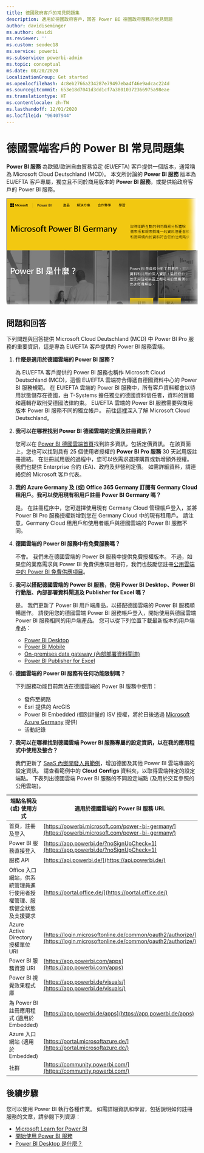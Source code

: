 ```yaml
---
title: 德國政府客戶的常見問題集
description: 適用於德國政府客戶，回答 Power BI 德國政府服務的常見問題
author: davidiseminger
ms.author: davidi
ms.reviewer: ''
ms.custom: seodec18
ms.service: powerbi
ms.subservice: powerbi-admin
ms.topic: conceptual
ms.date: 08/20/2020
LocalizationGroup: Get started
ms.openlocfilehash: 4c8eb2766a234287e79497eba4f46e9adcac224d
ms.sourcegitcommit: 653e18d7041d3dd1cf7a38010372366975a98eae
ms.translationtype: HT
ms.contentlocale: zh-TW
ms.lasthandoff: 12/01/2020
ms.locfileid: "96407944"
---
```

# <a name="frequently-asked-questions-for-power-bi-for-germany-cloud-customers"></a>德國雲端客戶的 Power BI 常見問題集
**Power BI 服務** 為歐盟/歐洲自由貿易協定 (EU/EFTA) 客戶提供一個版本，通常稱為 Microsoft Cloud Deutschland (MCD)。 本文所討論的 **Power BI 服務** 版本為 EU/EFTA 客戶專屬，獨立且不同於商用版本的 **Power BI 服務**，或提供給政府客戶的 Power BI 服務。

![Microsoft Power BI 德國首頁的螢幕擷取畫面。](media/service-govde-faq/govde-faq_01.png)

## <a name="questions-and-answers"></a>問題和回答

下列問題與回答提供 Microsoft Cloud Deutschland (MCD) 中 Power BI Pro 服務的重要資訊，這是專為 EU/EFTA 客戶提供的 Power BI 服務雲端。

1. **什麼是適用於德國雲端的 Power BI 服務？**
   
   為 EU/EFTA 客戶提供的 Power BI 服務也稱作 Microsoft Cloud Deutschland (MCD)，這個 EU/EFTA 雲端符合傳遞自德國資料中心的 Power BI 服務規範。 在 EU/EFTA 雲端的 Power BI 服務中，所有客戶資料都會以待用狀態儲存在德國，由 T-Systems 擔任獨立的德國資料信任者，資料的實體和邏輯存取則受德國法律約束。 EU/EFTA 雲端的 Power BI 服務需要與商用版本 Power BI 服務不同的獨立帳戶。 前往[這裡](https://www.microsoft.com/trustcenter/cloudservices/nationalcloud)深入了解 Microsoft Cloud Deutschland。
2. **我可以在哪裡找到 Power BI 德國雲端的定價及註冊資訊？**
   
   您可以在 [Power BI 德國雲端首頁](https://powerbi.microsoft.com/power-bi-germany/)找到許多資訊，包括定價資訊。 在該頁面上，您也可以找到具有 25 個使用者授權的 **Power BI Pro 服務** 30 天試用版註冊連結。 在註冊試用版的過程中，您可以依需求選擇購買或新增額外授權。 我們也提供 Enterprise 合約 (EA)、政府及非營利定價。 如需詳細資料，請連絡您的 Microsoft 客戶代表。
3. **我的 Azure Germany 及 (或) Office 365 Germany 訂閱有 Germany Cloud 租用戶。我可以使用現有租用戶註冊 Power BI Germany 嗎？**
   
   是。 在註冊程序中，您可選擇使用現有 Germany Cloud 管理帳戶登入，並將 Power BI Pro 服務授權新增到您在 Germany Cloud 中的現有租用戶。 請注意，Germany Cloud 租用戶和使用者帳戶與德國雲端的 Power BI 服務不同。
4. **德國雲端的 Power BI 服務中有免費服務嗎？**
   
   不會。 我們未在德國雲端的 Power BI 服務中提供免費授權版本。 不過，如果您的業務需求與 Power BI 免費供應項目相符，我們也鼓勵您註冊[公用雲端中的 Power BI 免費供應項目](https://powerbi.microsoft.com/get-started/)。
5. **我可以搭配德國雲端的 Power BI 服務，使用 Power BI Desktop、Power BI 行動版、內部部署資料閘道及 Publisher for Excel 嗎？**
   
   是。 我們更新了 Power BI 用戶端產品，以搭配德國雲端的 Power BI 服務順暢運作。 請使用您的德國雲端 Power BI 服務帳戶登入，開始使用與德國雲端 Power BI 服務相同的用戶端產品。 您可以從下列位置下載最新版本的用戶端產品：
   
   * [Power BI Desktop](https://powerbi.microsoft.com/desktop/)
   * [Power BI Mobile](https://powerbi.microsoft.com/mobile/)
   * [On-premises data gateway (內部部署資料閘道)](https://powerbi.microsoft.com/gateway/)
   * [Power BI Publisher for Excel](https://powerbi.microsoft.com/excel-dashboard-publisher/)
6. **德國雲端的 Power BI 服務有任何功能限制嗎？**
   
   下列服務功能目前無法在德國雲端的 Power BI 服務中使用：
   
   * 發佈至網路
   * Esri 提供的 ArcGIS
   * Power BI Embedded (個別計量的 ISV 授權，將於日後透過 [Microsoft Azure Germany](https://azure.microsoft.com/overview/clouds/germany/) 提供)
   * 活動記錄

7. **我可以在哪裡找到德國雲端 Power BI 服務專屬的設定資訊，以在我的應用程式中使用及整合？**
   
   我們更新了 [SaaS 內嵌開發人員範例](https://github.com/Microsoft/PowerBI-Developer-Samples)，增加德國及其他 Power BI 雲端專屬的設定資訊。 請查看範例中的 **Cloud Configs** 資料夾，以取得雲端特定的設定端點。 下表列出德國雲端 Power BI 服務的不同設定端點 (及用於交互參照的公用雲端)。

| **端點名稱及 (或) 使用方式** | **適用於德國雲端的 Power BI 服務 URL** | **公用雲端中的對等 URL (用於交互參照)** |
| --- | --- | --- |
| 首頁，註冊及登入 |[https://powerbi.microsoft.com/power-bi-germany/](https://powerbi.microsoft.com/power-bi-germany/) |[https://powerbi.microsoft.com/](https://powerbi.microsoft.com/) |
| Power BI 服務直接登入 |[https://app.powerbi.de/?noSignUpCheck=1](https://app.powerbi.de/?noSignUpCheck=1) |[https://app.powerbi.com/?noSignUpCheck=1](https://app.powerbi.com/?noSignUpCheck=1) |
| 服務 API |[https://api.powerbi.de/](https://api.powerbi.de/) |[https://api.powerbi.com/](https://api.powerbi.com/) |
| Office 入口網站，供系統管理員進行使用者授權管理、服務健全狀態及支援要求 |[https://portal.office.de/](https://portal.office.de/) |[https://portal.office.com/](https://portal.office.com/) |
| Azure Active Directory 授權單位 URI |[https://login.microsoftonline.de/common/oauth2/authorize/](https://login.microsoftonline.de/common/oauth2/authorize/) |[https://login.microsoftonline.com/common/oauth2/authorize/](https://login.microsoftonline.com/common/oauth2/authorize/) |
| Power BI 服務資源 URI |[https://app.powerbi.com/apps](https://app.powerbi.com/apps) | |
| Power BI 視覺效果程式庫 |[https://app.powerbi.de/visuals/](https://app.powerbi.de/visuals/) |[https://app.powerbi.com/visuals/](https://app.powerbi.com/visuals/) |
| 為 Power BI 註冊應用程式 (適用於 Embedded) |[https://app.powerbi.de/apps](https://app.powerbi.de/apps) |[https://app.powerbi.com/apps](https://app.powerbi.com/apps) |
| Azure 入口網站 (適用於 Embedded) |[https://portal.microsoftazure.de/](https://portal.microsoftazure.de/) |[https://portal.azure.com/](https://portal.azure.com/) |
| 社群 |[https://community.powerbi.com/](https://community.powerbi.com/) |[https://community.powerbi.com/](https://community.powerbi.com/) |

## <a name="next-steps"></a>後續步驟
您可以使用 Power BI 執行各種作業。 如需詳細資訊和學習，包括說明如何註冊服務的文章，請參閱下列資源︰

* [Microsoft Learn for Power BI](/learn/powerplatform/power-bi?WT.mc_id=powerbi_landingpage-docs-link)
* [開始使用 Power BI 服務](../fundamentals/service-get-started.md)
* [Power BI Desktop 是什麼？](../fundamentals/desktop-what-is-desktop.md)